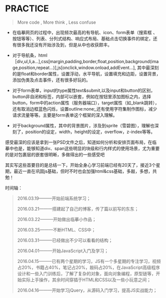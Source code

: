 # PRACTICE

>More code , More think , Less confuse

* 在临摹网页的过程中，出现频次最高的有导航、icon、form表单（搜索框
  、按钮等等）、列表、分列式结构、响应式布局、基础点击切换事件的绑定，还有很多我还没有开始涉及到，但是从中也收获颇丰。

* 对于导航条，html［div,ul,li,a...],css[margin,padding,border,float,position,background(image,position,repeat...)],js[onclick,window.onload,addEvent...],  其中最深刻的是float和border属性，设置浮动，水平导航，设置填充和边距，设置背景，添加伪类及点击事件，还有很多好玩的。
* 对于form表单，input的type属性text&submit,以及input和button的区别，button非自闭和标签，内部可以嵌套，例如在按钮里添加图标之内，选择button，form中的action属性（服务器端口），target属性（如_blank跳转），还有取消边框蓝色闪烁，设置outline:none;,还有使用字符集制作图标，减少请求流量等等。主要是form表单这个框架的深入理解。
* 对于background属性，其中的背景图片，涉及到sprite（雪碧图），理解也深刻了，position的设定，width，height的设定，overflow，z-index等等。

感受最深的应该是拿到一张PSD文件之后，知道如何分析和安排页面布局，在临摹中也是，能够知道div、span这些明显的块级和行内样式的使用场景，尤为重要的是对包裹层的嵌套很明晰，多做得出的一些感受吧

其实写这些首要目的是总结一下，开始全身心学习前端已经有20天了，接近3个星期，最近一直在巩固js基础，但时不时也会加强html&css基础，多敲，多想，共勉！

时间轴：

> 2016.03.19———开始前端系统学习；
>
> 2016.03.21———搭建起了自己的博客，传了篇以前写的东东；
>
> 2016.03.22———开始做出临摹小作品；
>
> 2016.03.25———不断HTML、CSS中；
>
> 2016.03.31———已经做出不少可以看看的结构；
>
> 2016.04.01———开始JavaScript入门及学习；
>
> 2016.04.15———已有两个星期的学习，JS有一个多星期的专注学习，视频占20%，书籍占40%，笔记占20%，敲码占20%，在JavaScript高级程序设计和一些入门训练后，了解了复杂的对象，面向对象编程，原型链等，开始实际上手操作，其余时间穿插于HTML和CSS以及一些小玩意之间；
>
> 2016.04.16———开始学习jQuery，从源码入门学习，提高JS实战能力；




